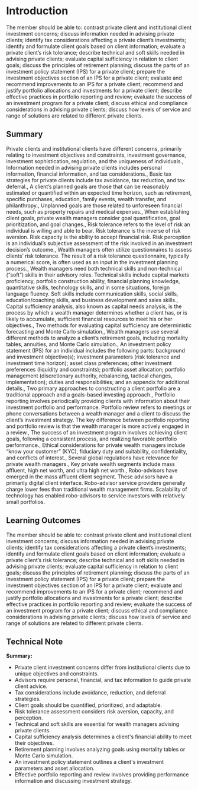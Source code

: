 # Introduction

The member should be able to: contrast private client and institutional client investment concerns; discuss information needed in advising private clients; identify tax considerations affecting a private client’s investments; identify and formulate client goals based on client information; evaluate a private client’s risk tolerance; describe technical and soft skills needed in advising private clients; evaluate capital sufficiency in relation to client goals; discuss the principles of retirement planning; discuss the parts of an investment policy statement (IPS) for a private client; prepare the investment objectives section of an IPS for a private client; evaluate and recommend improvements to an IPS for a private client; recommend and justify portfolio allocations and investments for a private client; describe effective practices in portfolio reporting and review; evaluate the success of an investment program for a private client; discuss ethical and compliance considerations in advising private clients; discuss how levels of service and range of solutions are related to different private clients.

## Summary

Private clients and institutional clients have different concerns, primarily relating to investment objectives and constraints, investment governance, investment sophistication, regulation, and the uniqueness of individuals., Information needed in advising private clients includes personal information, financial information, and tax considerations., Basic tax strategies for private clients include tax avoidance, tax reduction, and tax deferral., A client’s planned goals are those that can be reasonably estimated or quantified within an expected time horizon, such as retirement, specific purchases, education, family events, wealth transfer, and philanthropy., Unplanned goals are those related to unforeseen financial needs, such as property repairs and medical expenses., When establishing client goals, private wealth managers consider goal quantification, goal prioritization, and goal changes., Risk tolerance refers to the level of risk an individual is willing and able to bear. Risk tolerance is the inverse of risk aversion. Risk capacity is the ability to accept financial risk. Risk perception is an individual’s subjective assessment of the risk involved in an investment decision’s outcome., Wealth managers often utilize questionnaires to assess clients’ risk tolerance. The result of a risk tolerance questionnaire, typically a numerical score, is often used as an input in the investment planning process., Wealth managers need both technical skills and non-technical (“soft”) skills in their advisory roles. Technical skills include capital markets proficiency, portfolio construction ability, financial planning knowledge, quantitative skills, technology skills, and in some situations, foreign language fluency. Soft skills include communication skills, social skills, education/coaching skills, and business development and sales skills., Capital sufficiency analysis, also known as capital needs analysis, is the process by which a wealth manager determines whether a client has, or is likely to accumulate, sufficient financial resources to meet his or her objectives., Two methods for evaluating capital sufficiency are deterministic forecasting and Monte Carlo simulation., Wealth managers use several different methods to analyze a client’s retirement goals, including mortality tables, annuities, and Monte Carlo simulation., An investment policy statement (IPS) for an individual includes the following parts: background and investment objective(s); investment parameters (risk tolerance and investment time horizon); asset class preferences; other investment preferences (liquidity and constraints); portfolio asset allocation; portfolio management (discretionary authority, rebalancing, tactical changes, implementation); duties and responsibilities; and an appendix for additional details., Two primary approaches to constructing a client portfolio are a traditional approach and a goals-based investing approach., Portfolio reporting involves periodically providing clients with information about their investment portfolio and performance. Portfolio review refers to meetings or phone conversations between a wealth manager and a client to discuss the client’s investment strategy. The key difference between portfolio reporting and portfolio review is that the wealth manager is more actively engaged in a review., The success of an investment program involves achieving client goals, following a consistent process, and realizing favorable portfolio performance., Ethical considerations for private wealth managers include “know your customer” (KYC), fiduciary duty and suitability, confidentiality, and conflicts of interest., Several global regulations have relevance for private wealth managers., Key private wealth segments include mass affluent, high net worth, and ultra high net worth., Robo-advisors have emerged in the mass affluent client segment. These advisors have a primarily digital client interface. Robo-advisor service providers generally charge lower fees than traditional wealth management firms. Scalability of technology has enabled robo-advisors to service investors with relatively small portfolios.

## Learning Outcomes

The member should be able to: contrast private client and institutional client investment concerns; discuss information needed in advising private clients; identify tax considerations affecting a private client’s investments; identify and formulate client goals based on client information; evaluate a private client’s risk tolerance; describe technical and soft skills needed in advising private clients; evaluate capital sufficiency in relation to client goals; discuss the principles of retirement planning; discuss the parts of an investment policy statement (IPS) for a private client; prepare the investment objectives section of an IPS for a private client; evaluate and recommend improvements to an IPS for a private client; recommend and justify portfolio allocations and investments for a private client; describe effective practices in portfolio reporting and review; evaluate the success of an investment program for a private client; discuss ethical and compliance considerations in advising private clients; discuss how levels of service and range of solutions are related to different private clients.

## Technical Note

**Summary:**

- Private client investment concerns differ from institutional clients due to unique objectives and constraints.
- Advisors require personal, financial, and tax information to guide private client advice.
- Tax considerations include avoidance, reduction, and deferral strategies.
- Client goals should be quantified, prioritized, and adaptable.
- Risk tolerance assessment considers risk aversion, capacity, and perception.
- Technical and soft skills are essential for wealth managers advising private clients.
- Capital sufficiency analysis determines a client's financial ability to meet their objectives.
- Retirement planning involves analyzing goals using mortality tables or Monte Carlo simulation.
- An investment policy statement outlines a client's investment parameters and asset allocation.
- Effective portfolio reporting and review involves providing performance information and discussing investment strategy.